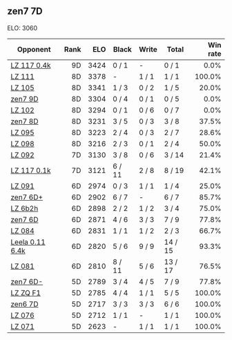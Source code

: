 ## zen7 7D ##

ELO: 3060

Opponent | Rank | ELO | Black | Write | Total | Win rate
---------|-----:|----:|-------|-------|-------|-------:
[LZ 117 0.4k](LZ%20117%200.4k.md) | 9D | 3424 | 0 / 1 | - | 0 / 1 | 0.0%
[LZ 111](LZ%20111.md) | 8D | 3378 | - | 1 / 1 | 1 / 1 | 100.0%
[LZ 105](LZ%20105.md) | 8D | 3341 | 1 / 3 | 0 / 2 | 1 / 5 | 20.0%
[zen7 9D](zen7%209D.md) | 8D | 3304 | 0 / 4 | 0 / 1 | 0 / 5 | 0.0%
[LZ 102](LZ%20102.md) | 8D | 3294 | 0 / 1 | 0 / 6 | 0 / 7 | 0.0%
[zen7 8D](zen7%208D.md) | 8D | 3231 | 3 / 5 | 0 / 3 | 3 / 8 | 37.5%
[LZ 095](LZ%20095.md) | 8D | 3223 | 2 / 4 | 0 / 3 | 2 / 7 | 28.6%
[LZ 098](LZ%20098.md) | 8D | 3216 | 2 / 3 | 0 / 1 | 2 / 4 | 50.0%
[LZ 092](LZ%20092.md) | 7D | 3130 | 3 / 8 | 0 / 6 | 3 / 14 | 21.4%
[LZ 117 0.1k](LZ%20117%200.1k.md) | 7D | 3121 | 6 / 11 | 2 / 8 | 8 / 19 | 42.1%
[LZ 091](LZ%20091.md) | 6D | 2974 | 0 / 3 | 1 / 1 | 1 / 4 | 25.0%
[zen7 6D+](zen7%206D+.md) | 6D | 2902 | 6 / 7 | - | 6 / 7 | 85.7%
[LZ 6b2h](LZ%206b2h.md) | 6D | 2898 | 2 / 2 | 1 / 2 | 3 / 4 | 75.0%
[zen7 6D](zen7%206D.md) | 6D | 2871 | 4 / 6 | 3 / 3 | 7 / 9 | 77.8%
[LZ 084](LZ%20084.md) | 6D | 2831 | 1 / 1 | 1 / 2 | 2 / 3 | 66.7%
[Leela 0.11 6.4k](Leela%200.11%206.4k.md) | 6D | 2820 | 5 / 6 | 9 / 9 | 14 / 15 | 93.3%
[LZ 081](LZ%20081.md) | 6D | 2810 | 8 / 11 | 5 / 6 | 13 / 17 | 76.5%
[zen7 6D-](zen7%206D-.md) | 5D | 2789 | 3 / 4 | 4 / 5 | 7 / 9 | 77.8%
[LZ ZQ F1](LZ%20ZQ%20F1.md) | 5D | 2785 | 4 / 4 | 1 / 1 | 5 / 5 | 100.0%
[zen6 7D](zen6%207D.md) | 5D | 2717 | 3 / 3 | 3 / 3 | 6 / 6 | 100.0%
[LZ 076](LZ%20076.md) | 5D | 2712 | 1 / 1 | - | 1 / 1 | 100.0%
[LZ 071](LZ%20071.md) | 5D | 2623 | - | 1 / 1 | 1 / 1 | 100.0%
